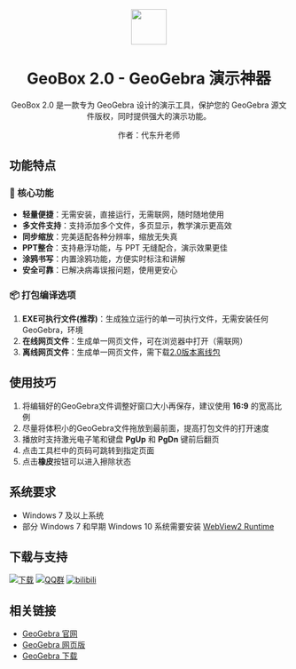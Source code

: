 <div align="center">

<image src="./images/GeoBox2.0.ico" height="64"/>

# GeoBox 2.0 - GeoGebra 演示神器

GeoBox 2.0 是一款专为 GeoGebra 设计的演示工具，保护您的 GeoGebra 源文件版权，同时提供强大的演示功能。

作者：代东升老师

</div>

## 功能特点

### 🚀 核心功能
- **轻量便捷**：无需安装，直接运行，无需联网，随时随地使用
- **多文件支持**：支持添加多个文件，多页显示，教学演示更高效
- **同步缩放**：完美适配各种分辨率，缩放无失真
- **PPT整合**：支持悬浮功能，与 PPT 无缝配合，演示效果更佳
- **涂鸦书写**：内置涂鸦功能，方便实时标注和讲解
- **安全可靠**：已解决病毒误报问题，使用更安心

### 📦 打包编译选项
1. **EXE可执行文件(推荐)**：生成独立运行的单一可执行文件，无需安装任何 GeoGebra，环境
2. **在线网页文件**：生成单一网页文件，可在浏览器中打开（需联网）
3. **离线网页文件**：生成单一网页文件，需下载[2.0版本离线包](https://www.xhdds.cn/geobox/offline/geobox2_0_offline.rar)

## 使用技巧

1. 将编辑好的GeoGebra文件调整好窗口大小再保存，建议使用 **16:9** 的宽高比例
2. 尽量将体积小的GeoGebra文件拖放到最前面，提高打包文件的打开速度
3. 播放时支持激光电子笔和键盘 **PgUp** 和 **PgDn** 键前后翻页
4. 点击工具栏中的页码可跳转到指定页面
5. 点击**橡皮**按钮可以进入擦除状态

## 系统要求

- Windows 7 及以上系统
- 部分 Windows 7 和早期 Windows 10 系统需要安装 [WebView2 Runtime](https://msedge.sf.dl.delivery.mp.microsoft.com/filestreamingservice/files/0d3598be-3322-4e98-91e5-cc38333e5f49/MicrosoftEdgeWebView2RuntimeInstallerX64.exe)

## 下载与支持

[![下载](https://img.shields.io/badge/下载-GeoBox%202.0-blue)](http://www.xhdds.cn/geobox/geobox.rar)
[![QQ群](https://img.shields.io/badge/-QQ%E7%BE%A4%EF%BD%9C1025239875-blue?style=flat&logo=QQ&logoColor=white)](https://qm.qq.com/q/4BTuqKx9mM)
[![bilibili](https://img.shields.io/badge/-bilibili%E8%A7%86%E9%A2%91%EF%BD%9CBV1Z1jyz7Evc-%23FB7299?style=flat&logo=bilibili)](https://www.bilibili.com/video/BV1Z1jyz7Evc)

## 相关链接

- [GeoGebra 官网](https://www.geogebra.org/)
- [GeoGebra 网页版](https://www.geogebra.org/calculator)
- [GeoGebra 下载](https://www.geogebra.org/download)
